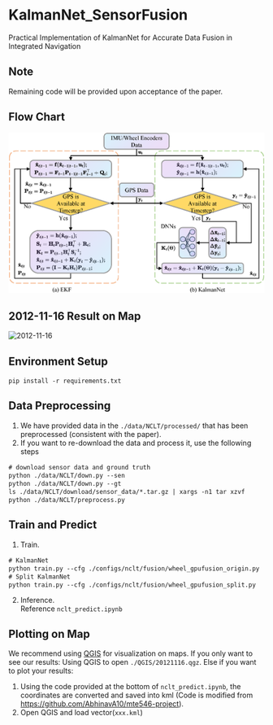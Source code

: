 # KalmanNet_SensorFusion
Practical Implementation of KalmanNet for Accurate Data Fusion in Integrated Navigation
## Note 
Remaining code will be provided upon acceptance of the paper.

## Flow Chart
![Flowchart](figs/Song1.png)
## 2012-11-16 Result on Map
![2012-11-16](figs/Song2.png)

## Environment Setup
```
pip install -r requirements.txt
```

## Data Preprocessing
1. We have provided data in the `./data/NCLT/processed/` that has been preprocessed (consistent with the paper).
2. If you want to re-download the data and process it, use the following steps
```
# download sensor data and ground truth
python ./data/NCLT/down.py --sen 
python ./data/NCLT/down.py --gt 
ls ./data/NCLT/download/sensor_data/*.tar.gz | xargs -n1 tar xzvf
python ./data/NCLT/preprocess.py
```
## Train and Predict
1. Train.
```
# KalmanNet
python train.py --cfg ./configs/nclt/fusion/wheel_gpufusion_origin.py
# Split KalmanNet
python train.py --cfg ./configs/nclt/fusion/wheel_gpufusion_split.py
```
2. Inference.  
    Reference `nclt_predict.ipynb`

## Plotting on Map

We recommend using [QGIS](https://qgis.org/en/site/) for visualization on maps.
If you only want to see our results: 
    Using QGIS to open `./QGIS/20121116.qgz`.
Else if you want to plot your results:
1. Using the code provided at the bottom of `nclt_predict.ipynb`, the coordinates are converted and saved into kml (Code is modified from https://github.com/AbhinavA10/mte546-project).
2. Open QGIS and load vector(`xxx.kml`)

